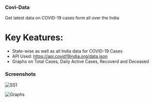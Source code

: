 ### Covi-Data
Get latest data on COVID-19 cases form all over the India

# Key Keatures:
  * State-wise as well as all India data for COVID-19 Cases
  * API Used: https://api.covid19india.org/data.json
  * Graphs on Total Cases, Daily Active Cases, Recoverd and Deceased

### Screenshots

![SS1](https://user-images.githubusercontent.com/56750020/113998513-c4306180-9876-11eb-8b0b-a555e5338f7f.png)

![Graphs](https://user-images.githubusercontent.com/56750020/113997761-1329c700-9876-11eb-99b0-05b27e8fed04.png)
